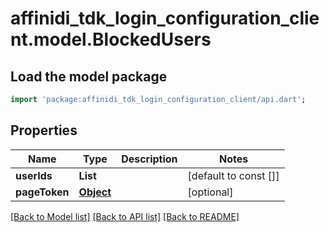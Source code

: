 # affinidi_tdk_login_configuration_client.model.BlockedUsers

## Load the model package

```dart
import 'package:affinidi_tdk_login_configuration_client/api.dart';
```

## Properties

| Name          | Type              | Description | Notes                 |
| ------------- | ----------------- | ----------- | --------------------- |
| **userIds**   | **List<String>**  |             | [default to const []] |
| **pageToken** | [**Object**](.md) |             | [optional]            |

[[Back to Model list]](../README.md#documentation-for-models) [[Back to API list]](../README.md#documentation-for-api-endpoints) [[Back to README]](../README.md)
